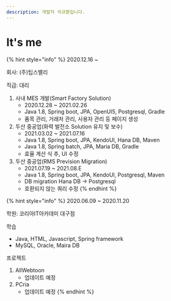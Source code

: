```yaml
---
description: 개발자 석규환입니다.
---
```


# It's me



{% hint style="info" %}
2020.12.16 ~

회사: \(주\)팁스밸리

직급: 대리

1. 사내 MES 개발\(Smart Factory Solution\) 
   * 2020.12.28 ~ 2021.02.26
   * Java 1.8, Spring boot, JPA, OpenUI5, Postgresql, Gradle
   * 품목 관리, 거래처 관리, 사용자 관리 등 페이지 생성
2. 두산 중공업\(화력 발전소 Solution 유지 및 보수\)
   * 2021.03.02 ~ 2021.07.16
   * Java 1.8, Spring boot, JPA, KendoUI, Hana DB, Maven
   * Java 1.8, Spring batch, JPA, Maria DB, Gradle
   * 효율 계산 식 추, UI 수정
3. 두산 중공업\(RMS Prevision Migration\)
   * 2021.07.19 ~ 2021.08.E
   * Java 1.8, Spring boot, JPA, KendoUI, Postgresql, Maven
   * DB migration Hana DB -&gt; Postgresql
   * 호환되지 않는 쿼리 수정
{% endhint %}

{% hint style="info" %}
2020.06.09 ~ 2020.11.20

학원: 코리아IT아카데미 대구점

학습

* Java, HTML, Javascript, Spring framework
* MySQL, Oracle, Maira DB

프로젝트

1. AllWebtoon  
   * 업데이트 예정
2. PCria
   * 업데이트 예정
{% endhint %}

















